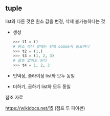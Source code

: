 ## tuple

list와 다른 것은 원소 값을 변경, 삭제 불가능하다는 것

* 생성

  ```python
  >>> t1 = ()
  # 원소 하나 일때는 뒤에 comma꼭 필요하다
  >>> t2 = (1,)
  >>> t3 = (1, 2, 3)
  # 괄호 없어도 된다
  >>> t4 = 1, 2, 3
  ```

  

* 인덱싱, 슬라이싱 list와 모두 동일



* 더하기, 곱하기 list와 모두 동일



참조 자료

https://wikidocs.net/15 (점프 투 파이썬)
